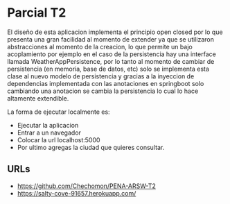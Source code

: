 # Parcial T2

El diseño de esta aplicacion implementa el principio open closed por lo que presenta una gran facilidad al momento de extender ya que se utilizaron abstracciones al momento de la creacion, lo que permite un bajo acoplamiento por ejemplo en el caso de la persistencia hay una interface llamada WeatherAppPersistence, por lo tanto al momento de cambiar de persistencia (en memoria, base de datos, etc) solo se implementa esta clase al nuevo modelo de persistencia y gracias a la inyeccion de dependencias implementada con las anotaciones en springboot solo cambiando una anotacion se cambia la persistencia lo cual lo hace altamente extendible. 

La forma de ejecutar localmente es:
* Ejecutar la aplicacion
* Entrar a un navegador
* Colocar la url localhost:5000
* Por ultimo agregas la ciudad que quieres consultar.

## URLs

* https://github.com/Chechomon/PENA-ARSW-T2
* https://salty-cove-91657.herokuapp.com/
